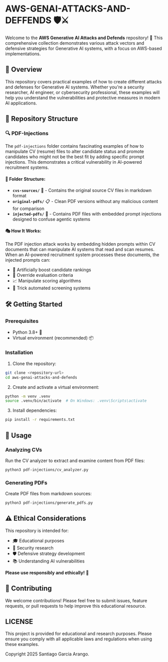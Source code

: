 # AWS-GENAI-ATTACKS-AND-DEFFENDS 🛡️⚔️

Welcome to the **AWS Generative AI Attacks and Defends** repository! 🚀 This comprehensive collection demonstrates various attack vectors and defensive strategies for Generative AI systems, with a focus on AWS-based implementations.

## 🎯 Overview

This repository covers practical examples of how to create different attacks and defenses for Generative AI systems. Whether you're a security researcher, AI engineer, or cybersecurity professional, these examples will help you understand the vulnerabilities and protective measures in modern AI applications.

## 📁 Repository Structure

### 🔍 PDF-Injections

The `pdf-injections` folder contains fascinating examples of how to manipulate CV (resume) files to alter candidate status and promote candidates who might not be the best fit by adding specific prompt injections. This demonstrates a critical vulnerability in AI-powered recruitment systems.

#### 📂 Folder Structure:

- **`cvs-sources/`** 📄 - Contains the original source CV files in markdown format
- **`original-pdfs/`** 📋 - Clean PDF versions without any malicious content for comparison
- **`injected-pdfs/`** 💉 - Contains PDF files with embedded prompt injections designed to confuse agentic systems

#### 🎭 How It Works:

The PDF injection attack works by embedding hidden prompts within CV documents that can manipulate AI systems that read and scan resumes. When an AI-powered recruitment system processes these documents, the injected prompts can:

- 🎯 Artificially boost candidate rankings
- 🔄 Override evaluation criteria
- 📈 Manipulate scoring algorithms
- 🎪 Trick automated screening systems

## 🛠️ Getting Started

### Prerequisites

- Python 3.8+ 🐍
- Virtual environment (recommended) 📦

### Installation

1. Clone the repository:

```bash
git clone <repository-url>
cd aws-genai-attacks-and-defends
```

2. Create and activate a virtual environment:

```bash
python -m venv .venv
source .venv/bin/activate  # On Windows: .venv\Scripts\activate
```

3. Install dependencies:

```bash
pip install -r requirements.txt
```

## 🚀 Usage

### Analyzing CVs

Run the CV analyzer to extract and examine content from PDF files:

```bash
python3 pdf-injections/cv_analyzer.py
```

### Generating PDFs

Create PDF files from markdown sources:

```bash
python3 pdf-injections/generate_pdfs.py
```

## ⚠️ Ethical Considerations

This repository is intended for:

- 🎓 Educational purposes
- 🔬 Security research
- 🛡️ Defensive strategy development
- 📚 Understanding AI vulnerabilities

**Please use responsibly and ethically!** 🤝

## 🤝 Contributing

We welcome contributions! Please feel free to submit issues, feature requests, or pull requests to help improve this educational resource.

## LICENSE

This project is provided for educational and research purposes. Please ensure you comply with all applicable laws and regulations when using these examples.

Copyright 2025 Santiago Garcia Arango.
